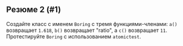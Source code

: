 ## Резюме 2 (#1)

Создайте класс с именем `Boring` с тремя функциями-членами: `a()` возвращает `1.618`, `b()` возвращает "ratio", а `c()` возвращает `11`. Протестируйте `Boring` с использованием `atomictest`.